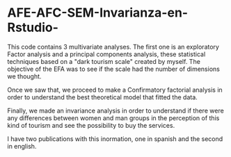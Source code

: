 # AFE-AFC-SEM-Invarianza-en-Rstudio-

This code contains 3 multivariate analyses. The first one is an exploratory Factor analysis and a principal components analysis, these statistical techniques based on a "dark tourism scale" created by myself. The objective of the EFA was to see if the scale had the number of dimensions we thought. 

Once we saw that, we proceed to make a Confirmatory factorial analysis in order to understand the best theoretical model that fitted the data.

Finally, we made an invariance analysis in order to understand if there were any differences between women and man groups in the perception of this kind of tourism and see the possibility to buy the services. 

I have two publications with this inormation, one in spanish and the second in english.
